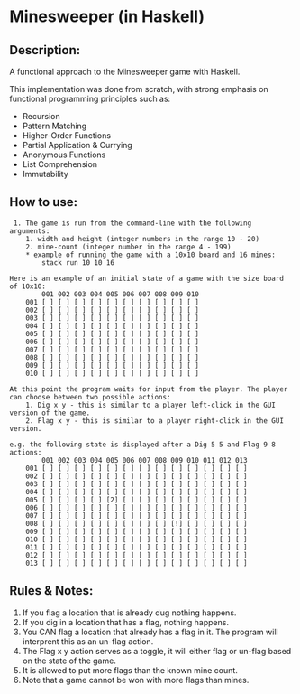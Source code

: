 Minesweeper (in Haskell)
======
Description:
------
A functional approach to the Minesweeper game with Haskell.

This implementation was done from scratch, with strong emphasis on functional programming principles such as:
* Recursion
* Pattern Matching
* Higher-Order Functions
* Partial Application & Currying
* Anonymous Functions
* List Comprehension
* Immutability

    
 How to use:
------
     1. The game is run from the command-line with the following arguments:
        1. width and height (integer numbers in the range 10 - 20)
        2. mine-count (integer number in the range 4 - 199)
        * example of running the game with a 10x10 board and 16 mines:
            stack run 10 10 16
            
    Here is an example of an initial state of a game with the size board of 10x10:
            001 002 003 004 005 006 007 008 009 010
        001 [ ] [ ] [ ] [ ] [ ] [ ] [ ] [ ] [ ] [ ]
        002 [ ] [ ] [ ] [ ] [ ] [ ] [ ] [ ] [ ] [ ]
        003 [ ] [ ] [ ] [ ] [ ] [ ] [ ] [ ] [ ] [ ]
        004 [ ] [ ] [ ] [ ] [ ] [ ] [ ] [ ] [ ] [ ]
        005 [ ] [ ] [ ] [ ] [ ] [ ] [ ] [ ] [ ] [ ]
        006 [ ] [ ] [ ] [ ] [ ] [ ] [ ] [ ] [ ] [ ]
        007 [ ] [ ] [ ] [ ] [ ] [ ] [ ] [ ] [ ] [ ]
        008 [ ] [ ] [ ] [ ] [ ] [ ] [ ] [ ] [ ] [ ]
        009 [ ] [ ] [ ] [ ] [ ] [ ] [ ] [ ] [ ] [ ]
        010 [ ] [ ] [ ] [ ] [ ] [ ] [ ] [ ] [ ] [ ]
        
    At this point the program waits for input from the player. The player can choose between two possible actions:
        1. Dig x y - this is similar to a player left-click in the GUI version of the game.
        2. Flag x y - this is similar to a player right-click in the GUI version.
        
    e.g. the following state is displayed after a Dig 5 5 and Flag 9 8 actions:
            001 002 003 004 005 006 007 008 009 010 011 012 013
        001 [ ] [ ] [ ] [ ] [ ] [ ] [ ] [ ] [ ] [ ] [ ] [ ] [ ]
        002 [ ] [ ] [ ] [ ] [ ] [ ] [ ] [ ] [ ] [ ] [ ] [ ] [ ]
        003 [ ] [ ] [ ] [ ] [ ] [ ] [ ] [ ] [ ] [ ] [ ] [ ] [ ]
        004 [ ] [ ] [ ] [ ] [ ] [ ] [ ] [ ] [ ] [ ] [ ] [ ] [ ]
        005 [ ] [ ] [ ] [ ] [2] [ ] [ ] [ ] [ ] [ ] [ ] [ ] [ ]
        006 [ ] [ ] [ ] [ ] [ ] [ ] [ ] [ ] [ ] [ ] [ ] [ ] [ ]
        007 [ ] [ ] [ ] [ ] [ ] [ ] [ ] [ ] [ ] [ ] [ ] [ ] [ ]
        008 [ ] [ ] [ ] [ ] [ ] [ ] [ ] [ ] [!] [ ] [ ] [ ] [ ]
        009 [ ] [ ] [ ] [ ] [ ] [ ] [ ] [ ] [ ] [ ] [ ] [ ] [ ]
        010 [ ] [ ] [ ] [ ] [ ] [ ] [ ] [ ] [ ] [ ] [ ] [ ] [ ]
        011 [ ] [ ] [ ] [ ] [ ] [ ] [ ] [ ] [ ] [ ] [ ] [ ] [ ]
        012 [ ] [ ] [ ] [ ] [ ] [ ] [ ] [ ] [ ] [ ] [ ] [ ] [ ]
        013 [ ] [ ] [ ] [ ] [ ] [ ] [ ] [ ] [ ] [ ] [ ] [ ] [ ]
  
  Rules & Notes:
  -----
1. If you flag a location that is already dug nothing happens.
2. If you dig in a location that has a flag, nothing happens.
3. You CAN flag a location that already has a flag in it. The program will interprent this as an un-flag action.
4. The Flag x y action serves as a toggle, it will either flag or un-flag based on the state of the game.
5. It is allowed to put more flags than the known mine count.
6. Note that a game cannot be won with more flags than mines.